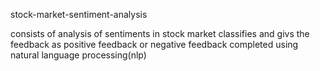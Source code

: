  stock-market-sentiment-analysis
 
 consists of analysis of sentiments in stock market
 classifies and givs the feedback as positive feedback or negative feedback
 completed using natural language processing(nlp)
